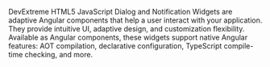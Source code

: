 DevExtreme HTML5 JavaScript Dialog and Notification Widgets are adaptive Angular components that help a user interact with your application. They provide intuitive UI, adaptive design, and customization flexibility. Available as Angular components, these widgets support native Angular features: AOT compilation, declarative configuration, TypeScript compile-time checking, and more.